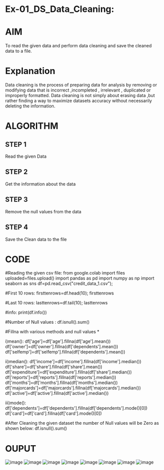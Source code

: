 # Ex-01_DS_Data_Cleaning:
# AIM
To read the given data and perform data cleaning and save the cleaned data to a file.

# Explanation
Data cleaning is the process of preparing data for analysis by removing or modifying data that is incorrect ,incompleted , irrelevant , duplicated or improperly formatted. Data cleaning is not simply about erasing data ,but rather finding a way to maximize datasets accuracy without necessarily deleting the information.

# ALGORITHM
## STEP 1
Read the given Data

## STEP 2
Get the information about the data

## STEP 3
Remove the null values from the data

## STEP 4
Save the Clean data to the file

# CODE

#Reading the given csv file:
from google.colab import files
uploaded=files.upload()
import pandas as pd
import numpy as np
import seaborn as sns
df=pd.read_csv("credit_data_1.csv");

#First 10 rows:
firsttenrows=df.head(10);
firsttenrows

#Last 10 rows:
lasttenrows=df.tail(10);
lasttenrows

#info:
print(df.info())

#Number of Null values :
df.isnull().sum()

#Fillna with various methods and null values *

i)mean():
df['age']=df['age'].fillna(df['age'].mean())
df['owner']=df['owner'].fillna(df['dependents'].mean())
df['selfemp']=df['selfemp'].fillna(df['dependents'].mean())

ii)median():
df['income']=df['income'].fillna(df['income'].median())
df['share']=df['share'].fillna(df['share'].mean())
df['expenditure']=df['expenditure'].fillna(df['share'].median())
df['reports']=df['reports'].fillna(df['reports'].median())
df['months']=df['months'].fillna(df['months'].median())
df['majorcards']=df['majorcards'].fillna(df['majorcards'].median())
df['active']=df['active'].fillna(df['active'].median())

iii)mode():
df['dependents']=df['dependents'].fillna(df['dependents'].mode()[0])
df['card']=df['card'].fillna(df['card'].mode()[0])

#After Cleaning the given dataset the number of Null values will be Zero as shown below:
df.isnull().sum()

# OUPUT

![image](https://user-images.githubusercontent.com/95179990/227194986-c4dc20e2-6a55-4603-9dbb-b95d9d328d01.png)
![image](https://user-images.githubusercontent.com/95179990/227195135-e889dd6e-a038-4f33-966b-1d9a2c067433.png)
![image](https://user-images.githubusercontent.com/95179990/227195262-0f5b5c6b-4cfd-4c32-8511-948c48604e10.png)
![image](https://user-images.githubusercontent.com/95179990/227195420-0b7a91f4-ecef-4f5b-b567-9505998c2fd7.png)
![image](https://user-images.githubusercontent.com/95179990/227196132-127127ff-be69-42a5-9993-49ef77530af4.png)
![image](https://user-images.githubusercontent.com/95179990/227196229-d3e5b19e-2d77-465b-ab00-dea6600f260d.png)
![image](https://user-images.githubusercontent.com/95179990/227196405-a0b7c99e-1235-4345-bb2b-ccce128952ec.png)
![image](https://user-images.githubusercontent.com/95179990/227196634-66d2026a-8356-4705-92da-29f6fd9bdc59.png)




